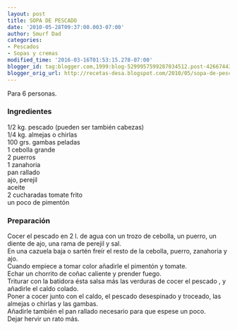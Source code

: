 ```yaml
---
layout: post
title: SOPA DE PESCADO
date: '2010-05-28T09:37:00.003-07:00'
author: Smurf Dad
categories:
- Pescados
- Sopas y cremas
modified_time: '2016-03-16T01:53:15.278-07:00'
blogger_id: tag:blogger.com,1999:blog-5299957599287034512.post-4266744364710138638
blogger_orig_url: http://recetas-desa.blogspot.com/2010/05/sopa-de-pescado.html
---
```


Para 6 personas.<br /><h3>Ingredientes</h3>1/2 kg. pescado (pueden ser también cabezas)<br />1/4 kg. almejas o chirlas<br />100 grs. gambas peladas<br />1 cebolla grande<br />2 puerros<br />1 zanahoria<br />pan rallado<br />ajo, perejil<br />aceite<br />2 cucharadas tomate frito<br />un poco de pimentón<br /><h3>Preparación</h3>Cocer el pescado en 2 l. de agua con un trozo de cebolla, un puerro, un diente de ajo, una rama de perejil y sal.<br />En una cazuela baja o sartén freír el resto de la cebolla, puerro, zanahoria y ajo.<br />Cuando empiece a tomar color añadirle el pimentón y tomate.<br />Echar un chorrito de coñac caliente y prender fuego.<br />Triturar con la batidora ésta salsa más las verduras de cocer el pescado , y añadirle el caldo colado.<br />Poner a cocer junto con el caldo, el pescado desespinado y troceado, las almejas o chirlas y las gambas.<br />Añadirle también el pan rallado necesario para que espese un poco.<br />Dejar hervir un rato más.